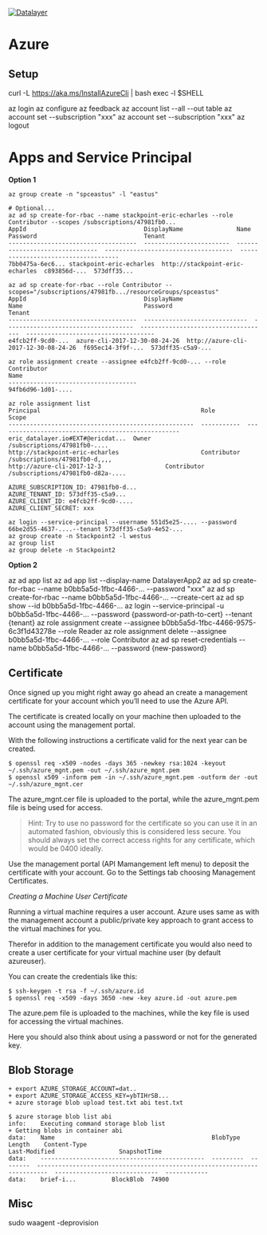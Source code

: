 [![Datalayer](http://datalayer.io/enterprise/img/logo-datalayer-horizontal.png)](http://datalayer.io)

# Azure

## Setup

curl -L https://aka.ms/InstallAzureCli | bash
exec -l $SHELL

az login
az configure
az feedback
az account list --all --out table
az account set --subscription "xxx"
az account set --subscription "xxx"
az logout

# Apps and Service Principal

**Option 1**

```
az group create -n "spceastus" -l "eastus"
```

```
# Optional...
az ad sp create-for-rbac --name stackpoint-eric-echarles --role Contributor --scopes /subscriptions/47981fb0...
AppId                                 DisplayName               Name                             Password                              Tenant
------------------------------------  ------------------------  -------------------------------  ------------------------------------  ------------------------------------
7bb0475a-6ec6... stackpoint-eric-echarles  http://stackpoint-eric-echarles  c893856d-...  573dff35...
```

```
az ad sp create-for-rbac --role Contributor --scopes="/subscriptions/47981fb.../resourceGroups/spceastus"
AppId                                 DisplayName                    Name                                  Password                              Tenant
------------------------------------  -----------------------------  ------------------------------------  ------------------------------------  ------------------------------------
e4fcb2ff-9cd0-...  azure-cli-2017-12-30-08-24-26  http://azure-cli-2017-12-30-08-24-26  f695ec14-3f9f-...  573dff35-c5a9-...
```

```
az role assignment create --assignee e4fcb2ff-9cd0-... --role Contributor
Name
------------------------------------
94fb6d96-1d01-....
```

```
az role assignment list
Principal                                             Role         Scope
----------------------------------------------------  -----------  ---------------------------------------------------
eric_datalayer.io#EXT#@ericdat...  Owner        /subscriptions/47981fb0-....
http://stackpoint-eric-echarles                       Contributor  /subscriptions/47981fb0-d,,,,
http://azure-cli-2017-12-3                  Contributor  /subscriptions/47981fb0-d82a-....
```

```
AZURE_SUBSCRIPTION_ID: 47981fb0-d...
AZURE_TENANT_ID: 573dff35-c5a9...
AZURE_CLIENT_ID: e4fcb2ff-9cd0-....
AZURE_CLIENT_SECRET: xxx
```

```
az login --service-principal --username 551d5e25-.... --password 66be2d55-4637-....--tenant 573dff35-c5a9-4e52-...
az group create -n Stackpoint2 -l westus
az group list
az group delete -n Stackpoint2
```

**Option 2**

az ad app list
az ad app list --display-name DatalayerApp2
az ad sp create-for-rbac --name b0bb5a5d-1fbc-4466-... --password "xxx"
az ad sp create-for-rbac --name b0bb5a5d-1fbc-4466-... --create-cert
az ad sp show --id b0bb5a5d-1fbc-4466-...
az login --service-principal -u b0bb5a5d-1fbc-4466-... --password {password-or-path-to-cert} --tenant {tenant}
az role assignment create --assignee b0bb5a5d-1fbc-4466-9575-   6c3f1d43278e --role Reader
az role assignment delete --assignee b0bb5a5d-1fbc-4466-... --role Contributor
az ad sp reset-credentials --name b0bb5a5d-1fbc-4466-... --password {new-password}

## Certificate

Once signed up you might right away go ahead an create a management certificate for your account which you’ll need to use the Azure API.

The certificate is created locally on your machine then uploaded to the account using the management portal.

With the following instructions a certificate valid for the next year can be created.

```
$ openssl req -x509 -nodes -days 365 -newkey rsa:1024 -keyout ~/.ssh/azure_mgnt.pem -out ~/.ssh/azure_mgnt.pem
$ openssl x509 -inform pem -in ~/.ssh/azure_mgnt.pem -outform der -out ~/.ssh/azure_mgnt.cer
```

The  azure_mgnt.cer file is uploaded to the portal, while the  azure_mgnt.pem file is being used for access.

> Hint: Try to use no password for the certificate so you can use it in an automated fashion, obviously this is considered less secure.
> You should always set the correct access rights for any certificate, which would be 0400 ideally.

Use the management portal (API Mamangement left menu) to deposit the certificate with your account. Go to the Settings tab choosing Management Certificates.

*Creating a Machine User Certificate*

Running a virtual machine requires a user account. Azure uses same as with the management account a public/private key approach to grant access to the virtual machines for you.

Therefor in addition to the management certificate you would also need to create a user certificate for your virtual machine user (by default azureuser).

You can create the credentials like this:

```
$ ssh-keygen -t rsa -f ~/.ssh/azure.id
$ openssl req -x509 -days 3650 -new -key azure.id -out azure.pem
```

The  azure.pem file is uploaded to the machines, while the key file is used for accessing the virtual machines.

Here you should also think about using a password or not for the generated key.

## Blob Storage

```
+ export AZURE_STORAGE_ACCOUNT=dat..
+ export AZURE_STORAGE_ACCESS_KEY=ybTIHrSB...
+ azure storage blob upload test.txt abi test.txt
```

```
$ azure storage blob list abi
info:    Executing command storage blob list
+ Getting blobs in container abi
data:    Name                                            BlobType   Length    Content-Type                                                               Last-Modified                  SnapshotTime
data:    ----------------------------------------------  ---------  --------  -------------------------------------------------------------------------  -----------------------------  ------------
data:    brief-i...          BlockBlob  74900     
```

## Misc

sudo waagent -deprovision
